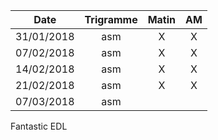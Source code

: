 |Date | Trigramme | Matin  | AM  |
|-----|:---------:|:------:|:---:|
| 31/01/2018 | asm |   X   |  X  |
| 07/02/2018 | asm |   X   |  X  |
| 14/02/2018 | asm |   X   |  X  |
| 21/02/2018 | asm |   X   |  X  |
| 07/03/2018 | asm |       |     

Fantastic EDL
